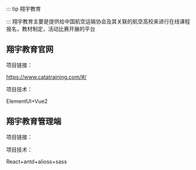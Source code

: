 ::: tip
 翔宇教育

:::
翔宇教育主要是提供给中国航空运输协会及其关联的航空高校来进行在线课程报名，教材制定，活动比赛开展的平台



## 翔宇教育官网
项目链接：

https://www.catatraining.com/#/

项目技术：

ElementUI+Vue2
## 翔宇教育管理端
项目链接：


项目技术：

React+antd+alioss+sass



